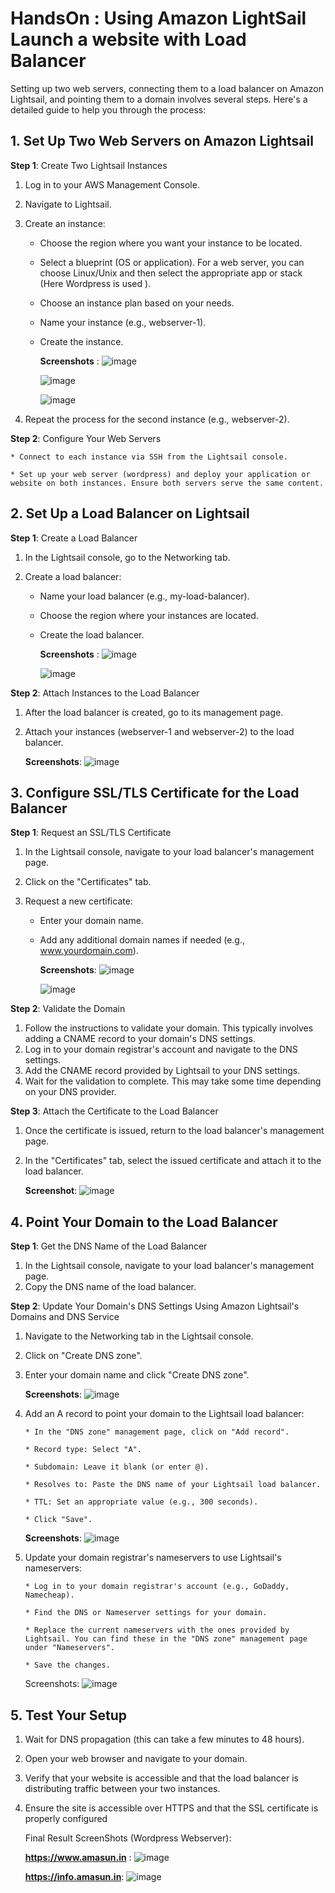 # HandsOn : Using Amazon LightSail Launch a website with Load Balancer

Setting up two web servers, connecting them to a load balancer on Amazon Lightsail, and pointing them to a domain involves several steps. 
Here's a detailed guide to help you through the process:

## 1. Set Up Two Web Servers on Amazon Lightsail

**Step 1**: Create Two Lightsail Instances

1. Log in to your AWS Management Console.
2. Navigate to Lightsail.
3. Create an instance:
    
    * Choose the region where you want your instance to be located.
    
    * Select a blueprint (OS or application). For a web server, you can choose Linux/Unix and then select the appropriate app or stack (Here Wordpress is used ).
    
    * Choose an instance plan based on your needs.
    
    * Name your instance (e.g., webserver-1).
    
    * Create the instance.

      **Screenshots** :
      ![image](https://github.com/AmalSunny992/AWS/assets/169422802/00c862c6-1a8c-49e4-a35f-8505aeab8967)
      
      ![image](https://github.com/AmalSunny992/AWS/assets/169422802/edcc3327-98e1-415f-86b5-31ec2a691324)
      
      ![image](https://github.com/AmalSunny992/AWS/assets/169422802/9557eaa8-e0be-499c-a263-1717e230e9b3)      

4. Repeat the process for the second instance (e.g., webserver-2).

**Step 2**: Configure Your Web Servers
    
    * Connect to each instance via SSH from the Lightsail console.
    
    * Set up your web server (wordpress) and deploy your application or website on both instances. Ensure both servers serve the same content.
  
## 2. Set Up a Load Balancer on Lightsail

**Step 1**: Create a Load Balancer

1. In the Lightsail console, go to the Networking tab.
2. Create a load balancer:
   
    * Name your load balancer (e.g., my-load-balancer).
    
    * Choose the region where your instances are located.
    
    * Create the load balancer.

      **Screenshots** :
      ![image](https://github.com/AmalSunny992/AWS/assets/169422802/0505ac29-6d81-4f70-a245-e30265512ff0)
      
      ![image](https://github.com/AmalSunny992/AWS/assets/169422802/3ef03fd1-80b1-4058-9364-6a2721a55d75)


**Step 2**: Attach Instances to the Load Balancer

1. After the load balancer is created, go to its management page.
2. Attach your instances (webserver-1 and webserver-2) to the load balancer.

   **Screenshots**:
   ![image](https://github.com/AmalSunny992/AWS/assets/169422802/4f5e17e6-b562-4a63-9615-5796adfab3c5)


## 3. Configure SSL/TLS Certificate for the Load Balancer

**Step 1**: Request an SSL/TLS Certificate
1. In the Lightsail console, navigate to your load balancer's management page.
2. Click on the "Certificates" tab.
3. Request a new certificate:
    
    * Enter your domain name.
    
    * Add any additional domain names if needed (e.g., www.yourdomain.com).

      **Screenshots**:
      ![image](https://github.com/AmalSunny992/AWS/assets/169422802/aa58073f-3f0a-4371-8c5c-424d133aa428)
      
      ![image](https://github.com/AmalSunny992/AWS/assets/169422802/5f1d4a2f-083c-43af-8e23-81fee22c53ff)

**Step 2**: Validate the Domain
1. Follow the instructions to validate your domain. This typically involves adding a CNAME record to your domain's DNS settings.
2. Log in to your domain registrar's account and navigate to the DNS settings.
3. Add the CNAME record provided by Lightsail to your DNS settings.
4. Wait for the validation to complete. This may take some time depending on your DNS provider.

**Step 3**: Attach the Certificate to the Load Balancer
1. Once the certificate is issued, return to the load balancer's management page.
2. In the "Certificates" tab, select the issued certificate and attach it to the load balancer.

   **Screenshot**:
   ![image](https://github.com/AmalSunny992/AWS/assets/169422802/4b20a559-964d-45d8-813f-9fcc51ef7225)


## 4. Point Your Domain to the Load Balancer

**Step 1**: Get the DNS Name of the Load Balancer
1. In the Lightsail console, navigate to your load balancer's management page.
2. Copy the DNS name of the load balancer.

**Step 2**: Update Your Domain's DNS Settings Using Amazon Lightsail's Domains and DNS Service
1. Navigate to the Networking tab in the Lightsail console.
2. Click on "Create DNS zone".
3. Enter your domain name and click "Create DNS zone".

   **Screenshots**:
   ![image](https://github.com/AmalSunny992/AWS/assets/169422802/47260df8-3d68-4944-bc55-75a15132d869)

4. Add an A record to point your domain to the Lightsail load balancer:
   
       * In the "DNS zone" management page, click on "Add record".
   
       * Record type: Select "A".
   
       * Subdomain: Leave it blank (or enter @).
   
       * Resolves to: Paste the DNS name of your Lightsail load balancer.
   
       * TTL: Set an appropriate value (e.g., 300 seconds).
   
       * Click "Save".

   **Screenshots**:
   ![image](https://github.com/AmalSunny992/AWS/assets/169422802/8b16ae49-ef48-4c27-9792-96cf29d6b2a3)

   
5. Update your domain registrar's nameservers to use Lightsail's nameservers:
   
       * Log in to your domain registrar's account (e.g., GoDaddy, Namecheap).
   
       * Find the DNS or Nameserver settings for your domain.
   
       * Replace the current nameservers with the ones provided by Lightsail. You can find these in the "DNS zone" management page under "Nameservers".
   
       * Save the changes.

   Screenshots:
      ![image](https://github.com/AmalSunny992/AWS/assets/169422802/f1e03da5-d89e-4fb2-84f3-8504892e7a13)


## 5. Test Your Setup
1. Wait for DNS propagation (this can take a few minutes to 48 hours).
2. Open your web browser and navigate to your domain.
3. Verify that your website is accessible and that the load balancer is distributing traffic between your two instances.
4. Ensure the site is accessible over HTTPS and that the SSL certificate is properly configured

   Final Result ScreenShots (Wordpress Webserver):
   
   **https://www.amasun.in** : 
   ![image](https://github.com/AmalSunny992/AWS/assets/169422802/11b00240-b308-470c-8070-f5aa4b3bbf0c)

   **https://info.amasun.in**:
   ![image](https://github.com/AmalSunny992/AWS/assets/169422802/0309b91d-e7f8-4296-bd70-1688ff195344)

    
   
